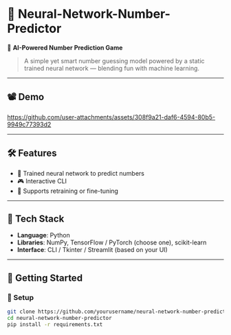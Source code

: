 # 🧠 Neural-Network-Number-Predictor  

🎯 **AI-Powered Number Prediction Game**  
> A simple yet smart number guessing model powered by a static trained neural network — blending fun with machine learning.

---

## 📽️ Demo  
<!-- Embed video or link here -->

https://github.com/user-attachments/assets/308f9a21-daf6-4594-80b5-9949c77393d2

---

## 🛠️ Features  
- 🤖 Trained neural network to predict numbers  
- 🎮 Interactive CLI 
- 🧪 Supports retraining or fine-tuning

---

## 🧠 Tech Stack  
- **Language**: Python  
- **Libraries**: NumPy, TensorFlow / PyTorch (choose one), scikit-learn  
- **Interface**: CLI / Tkinter / Streamlit (based on your UI)

---

## 🚀 Getting Started  

### 🔧 Setup  
```bash
git clone https://github.com/yourusername/neural-network-number-predictor.git  
cd neural-network-number-predictor  
pip install -r requirements.txt  
